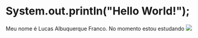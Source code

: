 #   System.out.println("Hello World!");

Meu nome é Lucas Albuquerque Franco. No momento estou estudando 
<img src="https://upload.wikimedia.org/wikipedia/pt/thumb/3/30/Java_programming_language_logo.svg/1200px-Java_programming_language_logo.svg.png"></img>
